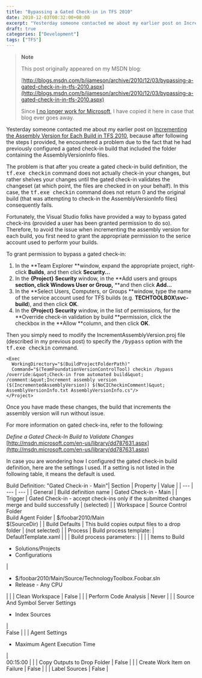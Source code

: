 ```yaml
---
title: "Bypassing a Gated Check-in in TFS 2010"
date: 2010-12-03T00:32:00+08:00
excerpt: "Yesterday someone contacted me about my earlier post on Incrementing the Assembly Version for Each Build in TFS 2010 , because after following the steps I provided, he encountered a problem due to the fact that he had previously configured a gated check..."
draft: true
categories: ["Development"]
tags: ["TFS"]
---
```


> **Note**
> 
> This post originally appeared on my MSDN blog:  
>   
> 
> [http://blogs.msdn.com/b/jjameson/archive/2010/12/03/bypassing-a-gated-check-in-in-tfs-2010.aspx](http://blogs.msdn.com/b/jjameson/archive/2010/12/03/bypassing-a-gated-check-in-in-tfs-2010.aspx)
> 
> Since [I no longer work for Microsoft](/blog/jjameson/2011/09/02/last-day-with-microsoft), I have copied it here in case that blog ever goes away.


Yesterday someone contacted me about my earlier post on [Incrementing the Assembly Version for Each Build in TFS 2010](/blog/jjameson/2010/11/29/incrementing-the-assembly-version-for-each-build-in-tfs-2010), because after following the steps I provided, he encountered a problem due to the fact that he had previously configured a gated check-in build that included the folder containing the AssemblyVersionInfo files.

The problem is that after you create a gated check-in build definition, the <samp>tf.exe checkin</samp> command does not actually check-in your changes, but rather shelves your changes until the gated check-in validates the changeset (at which point, the files are checked in on your behalf). In this case, the <samp>tf.exe checkin</samp> command does not return 0 and the original build (that was attempting to check-in the AssemblyVersionInfo files) consequently fails.

Fortunately, the Visual Studio folks have provided a way to bypass gated check-ins (provided a user has been granted permission to do so). Therefore, to avoid the issue when incrementing the assembly version for each build, you first need to grant the appropriate permission to the serice account used to perform your builds.

To grant permission to bypass a gated check-in:

1. In the **Team Explorer **window, expand the appropriate project, right-click **Builds**, and then click **Security...**
2. In the **{Project} Security** window, in the **Add users and groups **section, click **Windows User or Group**,** **and then click **Add...**
3. In the **Select Users, Computers, or Groups **window, type the name of the service account used for TFS builds (e.g. **TECHTOOLBOX\svc-build**), and then click **OK**.
4. In the **{Project} Security** window, in the list of permissions, for the **Override check-in validation by build **permission, click the checkbox in the **Allow **column, and then click **OK**.


Then you simply need to modify the IncrementAssemblyVersion.proj file (described in my previous post) to specify the <samp>/bypass</samp> option with the <samp>tf.exe checkin</samp> command.



    <Exec
      WorkingDirectory="$(BuildProjectFolderPath)"
      Command="$(TeamFoundationVersionControlTool) checkin /bypass /override:&quot;Check-in from automated build&quot; /comment:&quot;Increment assembly version ($(IncrementedAssemblyVersion)) $(NoCICheckinComment)&quot; AssemblyVersionInfo.txt AssemblyVersionInfo.cs"/>
    </Project>



Once you have made these changes, the build that increments the assembly version will run without issue.

For more information on gated check-ins, refer to the following:

<cite>Define a Gated Check-In Build to Validate Changes</cite>
[http://msdn.microsoft.com/en-us/library/dd787631.aspx](http://msdn.microsoft.com/en-us/library/dd787631.aspx)


In case you are wondering how I configured the gated check-in build definition, here are the settings I used. If a setting is not listed in the following table, it means the default is used.


<caption>Build Definition: "Gated Check-in - Main"</caption>| Section | Property | Value |
| --- | --- | --- |
| General | Build definition name | Gated Check-in - Main |
| Trigger | Gated Check-in - accept check-ins only if the submitted changes merge and build successfully | (selected) |
| Workspace | Source Control Folder  <br>Build Agent Folder | $/foobar2010/Main  <br>$(SourceDir) |
| Build Defaults | This build copies output files to a drop folder | (not selected) |
| Process | Build process template: | DefaultTemplate.xaml |
|   | Build process parameters: |   |
|   | Items to Build<ul><li>Solutions/Projects</li>
<li>Configurations</li></ul> |   <br><ul><li>$/foobar2010/Main/Source/TechnologyToolbox.Foobar.sln</li>
<li>Release - Any CPU</li></ul> |
|   | Clean Workspace | False |
|   | Perform Code Analysis | Never |
|   | Source And Symbol Server Settings<ul><li>Index Sources</li></ul> |   <br>False |
|   | Agent Settings<ul><li>Maximum Agent Execution Time</li></ul> |   <br>00:15:00 |
|   | Copy Outputs to Drop Folder | False |
|   | Create Work Item on Failure | False |
|   | Label Sources | False |

